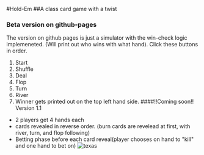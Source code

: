 #Hold-Em
##A class card game with a twist
### Beta version on github-pages
The version on github pages is just a simulator with the win-check logic implemeneted. (Will print out who wins with what hand). Click these buttons in order.
1. Start
2. Shuffle
3. Deal
4. Flop
5. Turn
6. River
7. Winner gets printed out on the top left hand side.
####!!Coming soon!! Version 1.1
- 2 players get 4 hands each
- cards revealed in reverse order. (burn cards are revelead at first, with river, turn, and flop following)
- Betting phase before each card reveal(player chooses on hand to "kill" and one hand to bet on)
![texas](https://i.imgur.com/1airCTA.png)
